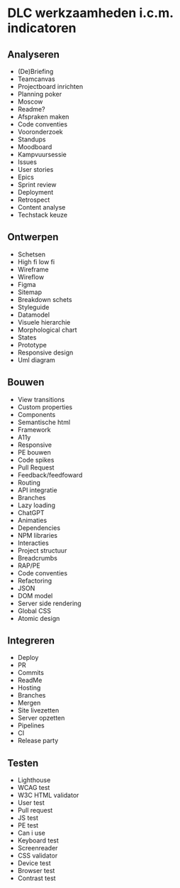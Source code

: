 # DLC werkzaamheden i.c.m. indicatoren


## Analyseren
- (De)Briefing
- Teamcanvas
- Projectboard inrichten
- Planning poker
- Moscow
- Readme?
- Afspraken maken
- Code conventies
- Vooronderzoek
- Standups
- Moodboard
- Kampvuursessie
- Issues
- User stories
- Epics
- Sprint review
- Deployment
- Retrospect
- Content analyse
- Techstack keuze

## Ontwerpen
- Schetsen
- High fi low fi
- Wireframe
- Wireflow
- Figma
- Sitemap
- Breakdown schets
- Styleguide
- Datamodel
- Visuele hierarchie
- Morphological chart
- States
- Prototype
- Responsive design
- Uml diagram

## Bouwen
- View transitions
- Custom properties
- Components
- Semantische html
- Framework
- A11y
- Responsive
- PE bouwen
- Code spikes
- Pull Request
- Feedback/feedfoward
- Routing
- API integratie
- Branches
- Lazy loading
- ChatGPT
- Animaties
- Dependencies
- NPM libraries
- Interacties
- Project structuur
- Breadcrumbs
- RAP/PE
- Code conventies
- Refactoring
- JSON
- DOM model
- Server side rendering
- Global CSS
- Atomic design

## Integreren
- Deploy
- PR
- Commits
- ReadMe
- Hosting
- Branches
- Mergen
- Site livezetten
- Server opzetten
- Pipelines
- CI
- Release party

## Testen
- Lighthouse
- WCAG test
- W3C HTML validator
- User test
- Pull request
- JS test
- PE test
- Can i use
- Keyboard test
- Screenreader
- CSS validator
- Device test
- Browser test
- Contrast test
